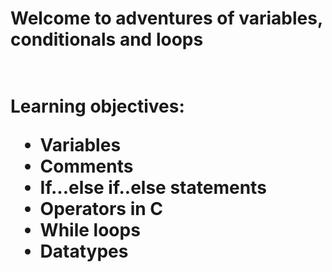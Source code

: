 <h1>Welcome to adventures of variables, conditionals and loops<h1>
<br>
Learning objectives:<br>
<ul>
<li>Variables</li>
<li>Comments</li>
<li>If...else if..else statements</li>
<li>Operators in C</li>
<li>While loops</li>
<li>Datatypes</li>
</ul>

